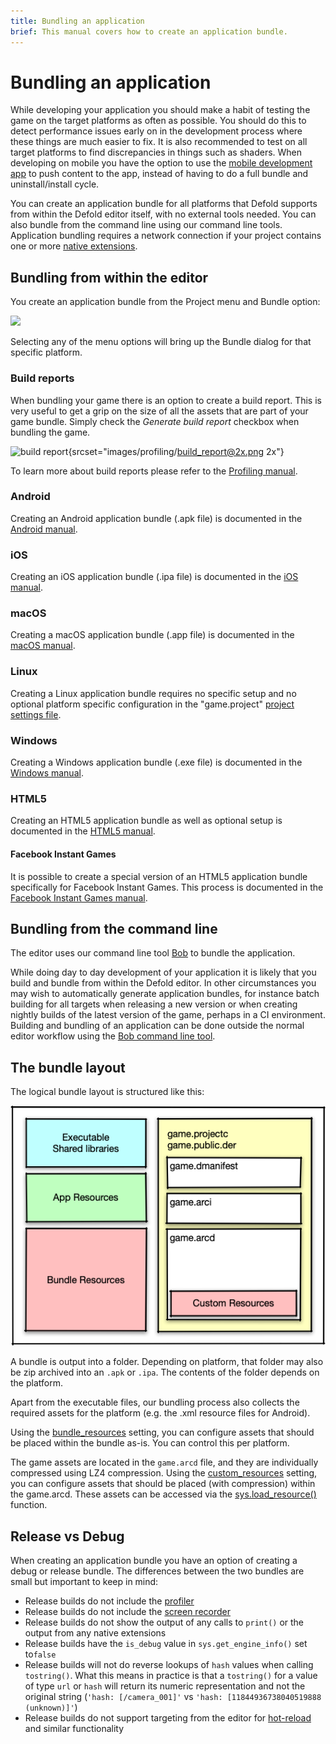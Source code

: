 ```yaml
---
title: Bundling an application
brief: This manual covers how to create an application bundle.
---
```


# Bundling an application

While developing your application you should make a habit of testing the game on the target platforms as often as possible. You should do this to detect performance issues early on in the development process where these things are much easier to fix. It is also recommended to test on all target platforms to find discrepancies in things such as shaders. When developing on mobile you have the option to use the [mobile development app](/manuals/dev-app/) to push content to the app, instead of having to do a full bundle and uninstall/install cycle.

You can create an application bundle for all platforms that Defold supports from within the Defold editor itself, with no external tools needed. You can also bundle from the command line using our command line tools. Application bundling requires a network connection if your project contains one or more [native extensions](/manuals/extensions).

## Bundling from within the editor

You create an application bundle from the Project menu and Bundle option:

![](images/bundling/bundle_menu.png)

Selecting any of the menu options will bring up the Bundle dialog for that specific platform.

### Build reports

When bundling your game there is an option to create a build report. This is very useful to get a grip on the size of all the assets that are part of your game bundle. Simply check the *Generate build report* checkbox when bundling the game.

![build report](images/profiling/build_report.png){srcset="images/profiling/build_report@2x.png 2x"}

To learn more about build reports please refer to the [Profiling manual](/manuals/profiling/#build-reports).

### Android

Creating an Android application bundle (.apk file) is documented in the [Android manual](/manuals/android/#creating-an-android-application-bundle).

### iOS

Creating an iOS application bundle (.ipa file) is documented in the [iOS manual](/manuals/ios/#creating-an-ios-application-bundle).

### macOS

Creating a macOS application bundle (.app file) is documented in the [macOS manual](/manuals/macos).

### Linux

Creating a Linux application bundle requires no specific setup and no optional platform specific configuration in the "game.project" [project settings file](/manuals/project-settings/#linux).

### Windows

Creating a Windows application bundle (.exe file) is documented in the [Windows manual](/manuals/windows).

### HTML5

Creating an HTML5 application bundle as well as optional setup is documented in the [HTML5 manual](/manuals/html5/#creating-html5-bundle).

#### Facebook Instant Games

It is possible to create a special version of an HTML5 application bundle specifically for Facebook Instant Games. This process is documented in the [Facebook Instant Games manual](/manuals/instant-games/).

## Bundling from the command line

The editor uses our command line tool [Bob](/manuals/bob/) to bundle the application.

While doing day to day development of your application it is likely that you build and bundle from within the Defold editor. In other circumstances you may wish to automatically generate application bundles, for instance batch building for all targets when releasing a new version or when creating nightly builds of the latest version of the game, perhaps in a CI environment. Building and bundling of an application can be done outside the normal editor workflow using the [Bob command line tool](/manuals/bob/).

## The bundle layout

The logical bundle layout is structured like this:

![](images/bundling/bundle_schematic_01.png)

A bundle is output into a folder. Depending on platform, that folder may also be zip archived into an `.apk` or `.ipa`.
The contents of the folder depends on the platform.

Apart from the executable files, our bundling process also collects the required assets for the platform (e.g. the .xml resource files for Android).

Using the [bundle_resources](https://defold.com/manuals/project-settings/#bundle-resources) setting, you can configure assets that should be placed within the bundle as-is.
You can control this per platform.

The game assets are located in the `game.arcd` file, and they are individually compressed using LZ4 compression.
Using the [custom_resources](https://defold.com/manuals/project-settings/#custom-resources) setting, you can configure assets that should be placed (with compression) within the game.arcd.
These assets can be accessed via the [sys.load_resource()](https://defold.com/ref/sys/#sys.load_resource) function.

## Release vs Debug

When creating an application bundle you have an option of creating a debug or release bundle. The differences between the two bundles are small but important to keep in mind:

* Release builds do not include the [profiler](/manuals/profiling)
* Release builds do not include the [screen recorder](/ref/stable/sys/#start_record)
* Release builds do not show the output of any calls to `print()` or the output from any native extensions
* Release builds have the `is_debug` value in `sys.get_engine_info()` set to`false`
* Release builds will not do reverse lookups of `hash` values when calling `tostring()`. What this means in practice is that a `tostring()` for a value of type `url` or `hash` will return its numeric representation and not the original string (`'hash: [/camera_001]'` vs `'hash: [11844936738040519888 (unknown)]'`)
* Release builds do not support targeting from the editor for [hot-reload](/manuals/hot-reload) and similar functionality



